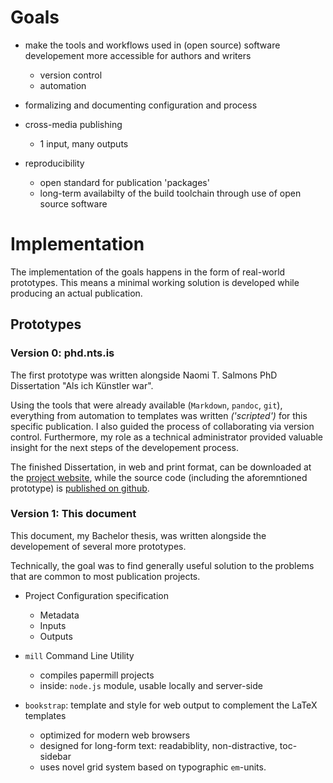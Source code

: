 # Goals

- make the tools and workflows used in (open source) software developement more accessible for authors and writers
    - version control 
    - automation

- formalizing and documenting configuration and process

- cross-media publishing
    * 1 input, many outputs

- reproducibility 
    * open standard for publication 'packages'
    * long-term availabilty of the build toolchain through use of open source software 



# Implementation

The implementation of the goals happens in the form of real-world prototypes. 
This means a minimal working solution is developed while producing an actual publication.

## Prototypes

### Version 0: phd.nts.is

The first prototype was written alongside Naomi T. Salmons PhD Dissertation 
"Als ich Künstler war".

Using the tools that were already available (`Markdown`, `pandoc`, `git`), 
everything from automation to templates was written *('scripted')* for this specific publication. I also guided the process of collaborating via version control. Furthermore, my role as a technical administrator provided valuable insight for the next steps of the developement process.

The finished Dissertation, in web and print format, can be downloaded at 
the [project website](http://phd.nts.is), 
while the source code (including the aforemntioned prototype) is [published on github](http://github.com/NTS/PhD).

### Version 1: This document

This document, my Bachelor thesis, was written alongside the developement of several more prototypes.

Technically, the goal was to find generally useful solution to the problems that are common to most publication projects.

- Project Configuration specification
    * Metadata
    * Inputs
    * Outputs

- `mill` Command Line Utility
    * compiles papermill projects
    * inside: `node.js` module, usable locally and server-side

- `bookstrap`: template and style for web output to complement the LaTeX templates
    * optimized for modern web browsers
    * designed for long-form text: readabiblity, non-distractive, toc-sidebar
    * uses novel grid system based on typographic `em`-units.